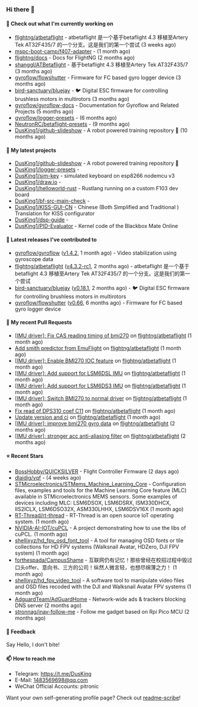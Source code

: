 ### Hi there 👋

#### 👷 Check out what I'm currently working on

- [flightng/atbetaflight](https://github.com/flightng/atbetaflight) - atbetaflight 是一个基于betaflight 4.3  移植至Artery Tek AT32F435/7 的一个分支。这是我们的第一个尝试 (3 weeks ago)
- [mspc-boot-camp/f407-adapter](https://github.com/mspc-boot-camp/f407-adapter) -  (1 month ago)
- [flightng/docs](https://github.com/flightng/docs) - Docs for FlightNG (2 months ago)
- [shanggl/ATBetaflight](https://github.com/shanggl/ATBetaflight) - 基于betaflight 4.3  移植至Artery Tek AT32F435/7 (3 months ago)
- [gyroflow/flowshutter](https://github.com/gyroflow/flowshutter) - Firmware for FC based gyro logger device (3 months ago)
- [bird-sanctuary/bluejay](https://github.com/bird-sanctuary/bluejay) - :bird: Digital ESC firmware for controlling brushless motors in multirotors (3 months ago)
- [gyroflow/gyroflow-docs](https://github.com/gyroflow/gyroflow-docs) - Documentation for Gyroflow and Related Projects (5 months ago)
- [gyroflow/logger-presets](https://github.com/gyroflow/logger-presets) -  (6 months ago)
- [NeutronRC/betaflight-presets](https://github.com/NeutronRC/betaflight-presets) -  (9 months ago)
- [DusKing1/github-slideshow](https://github.com/DusKing1/github-slideshow) - A robot powered training repository :robot: (10 months ago)

#### 🌱 My latest projects

- [DusKing1/github-slideshow](https://github.com/DusKing1/github-slideshow) - A robot powered training repository :robot:
- [DusKing1/logger-presets](https://github.com/DusKing1/logger-presets) - 
- [DusKing1/sim-key](https://github.com/DusKing1/sim-key) - simulated keyboard on esp8266 nodemcu v3
- [DusKing1/draw.io](https://github.com/DusKing1/draw.io) - 
- [DusKing1/helloworld-rust](https://github.com/DusKing1/helloworld-rust) - Rustlang running on a custom F103 dev board
- [DusKing1/bf-src-main-check](https://github.com/DusKing1/bf-src-main-check) - 
- [DusKing1/KISS-GUI-CN](https://github.com/DusKing1/KISS-GUI-CN) - Chinese (Both Simplified and Traditional ) Translation for KISS configurator
- [DusKing1/dsp-guide](https://github.com/DusKing1/dsp-guide) - 
- [DusKing1/PID-Evaluator](https://github.com/DusKing1/PID-Evaluator) - Kernel code of the Blackbox Mate Online

#### 🔭 Latest releases I've contributed to

- [gyroflow/gyroflow](https://github.com/gyroflow/gyroflow) ([v1.4.2](https://github.com/gyroflow/gyroflow/releases/tag/v1.4.2), 1 month ago) - Video stabilization using gyroscope data
- [flightng/atbetaflight](https://github.com/flightng/atbetaflight) ([v4.3.2-rc1](https://github.com/flightng/atbetaflight/releases/tag/v4.3.2-rc1), 2 months ago) - atbetaflight 是一个基于betaflight 4.3  移植至Artery Tek AT32F435/7 的一个分支。这是我们的第一个尝试
- [bird-sanctuary/bluejay](https://github.com/bird-sanctuary/bluejay) ([v0.18.1](https://github.com/bird-sanctuary/bluejay/releases/tag/v0.18.1), 2 months ago) - :bird: Digital ESC firmware for controlling brushless motors in multirotors
- [gyroflow/flowshutter](https://github.com/gyroflow/flowshutter) ([v0.66](https://github.com/gyroflow/flowshutter/releases/tag/v0.66), 6 months ago) - Firmware for FC based gyro logger device

#### 🔨 My recent Pull Requests

- [[IMU driver]: Fix CAS reading timing of bmi270](https://github.com/flightng/atbetaflight/pull/22) on [flightng/atbetaflight](https://github.com/flightng/atbetaflight) (1 month ago)
- [Add smith predictor from EmuFlight](https://github.com/flightng/atbetaflight/pull/21) on [flightng/atbetaflight](https://github.com/flightng/atbetaflight) (1 month ago)
- [[IMU driver]: Enable BMI270 IOC feature](https://github.com/flightng/atbetaflight/pull/20) on [flightng/atbetaflight](https://github.com/flightng/atbetaflight) (1 month ago)
- [[IMU driver]: Add support for LSM6DSL IMU](https://github.com/flightng/atbetaflight/pull/19) on [flightng/atbetaflight](https://github.com/flightng/atbetaflight) (1 month ago)
- [[IMU driver]: Add support for LSM6DS3 IMU](https://github.com/flightng/atbetaflight/pull/18) on [flightng/atbetaflight](https://github.com/flightng/atbetaflight) (1 month ago)
- [[IMU driver]: Switch BMI270 to normal driver](https://github.com/flightng/atbetaflight/pull/16) on [flightng/atbetaflight](https://github.com/flightng/atbetaflight) (1 month ago)
- [Fix read of DPS310 coef C11](https://github.com/flightng/atbetaflight/pull/14) on [flightng/atbetaflight](https://github.com/flightng/atbetaflight) (1 month ago)
- [Update version and ci](https://github.com/flightng/atbetaflight/pull/13) on [flightng/atbetaflight](https://github.com/flightng/atbetaflight) (1 month ago)
- [[IMU driver]: improve bmi270 gyro data](https://github.com/flightng/atbetaflight/pull/11) on [flightng/atbetaflight](https://github.com/flightng/atbetaflight) (2 months ago)
- [[IMU driver]: stronger acc anti-aliasing filter](https://github.com/flightng/atbetaflight/pull/8) on [flightng/atbetaflight](https://github.com/flightng/atbetaflight) (2 months ago)

#### ⭐ Recent Stars

- [BossHobby/QUICKSILVER](https://github.com/BossHobby/QUICKSILVER) - Flight Controller Firmware (2 days ago)
- [dlaidig/vqf](https://github.com/dlaidig/vqf) -  (4 weeks ago)
- [STMicroelectronics/STMems_Machine_Learning_Core](https://github.com/STMicroelectronics/STMems_Machine_Learning_Core) - Configuration files, examples and tools for the Machine Learning Core feature (MLC) available in STMicroelectronics MEMS sensors. Some examples of devices including MLC: LSM6DSOX, LSM6DSRX, ISM330DHCX, IIS2ICLX, LSM6DSO32X, ASM330LHHX, LSM6DSV16X (1 month ago)
- [RT-Thread/rt-thread](https://github.com/RT-Thread/rt-thread) - RT-Thread is an open source IoT operating system. (1 month ago)
- [NVIDIA-AI-IOT/cuPCL](https://github.com/NVIDIA-AI-IOT/cuPCL) - A project demonstrating how to use the libs of cuPCL. (1 month ago)
- [shellixyz/hd_fpv_osd_font_tool](https://github.com/shellixyz/hd_fpv_osd_font_tool) - A tool for managing OSD fonts or tile collections for HD FPV systems (Walksnail Avatar, HDZero, DJI FPV system) (1 month ago)
- [forthespada/CampusShame](https://github.com/forthespada/CampusShame) - 互联网仍有记忆！那些曾经在校招过程中毁过口头offer、意向书、三方的公司！纵然人微言轻，也想尽绵薄之力！ (1 month ago)
- [shellixyz/hd_fpv_video_tool](https://github.com/shellixyz/hd_fpv_video_tool) - A software tool to manipulate video files and OSD files recoded with the DJI and Walksnail Avatar FPV systems (1 month ago)
- [AdguardTeam/AdGuardHome](https://github.com/AdguardTeam/AdGuardHome) - Network-wide ads &amp; trackers blocking DNS server (2 months ago)
- [stronnag/inav-follow-me](https://github.com/stronnag/inav-follow-me) - Follow me gadget based on Rpi Pico MCU (2 months ago)

#### 💬 Feedback

Say Hello, I don't bite!

#### 📫 How to reach me

- Telegram: https://t.me/DusKing
- E-Mail: 1483569698@qq.com
- WeChat Official Accounts: pitronic

Want your own self-generating profile page? Check out [readme-scribe](https://github.com/muesli/readme-scribe)!
